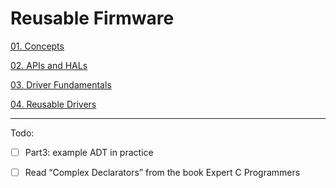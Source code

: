 # Reusable Firmware

[01. Concepts](notes/01_concepts.md)

[02. APIs and HALs](notes/02_apis_and_hals.md)

[03. Driver Fundamentals](notes/03_driver_fundamentals.md)

[04. Reusable Drivers](notes/04_reusable_drivers.md)

---

Todo:

- [ ] Part3: example ADT in practice

- [ ] Read “Complex Declarators” from the book Expert C Programmers